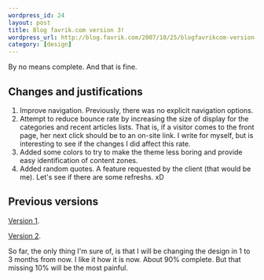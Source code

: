 ```yaml
--- 
wordpress_id: 24
layout: post
title: Blog favrik.com version 3!
wordpress_url: http://blog.favrik.com/2007/10/25/blogfavrikcom-version-3/
category: [design]
---
```

By no means complete. And that is fine.

<h2>Changes and justifications</h2>
<ol>
	<li>Improve navigation. Previously, there was no explicit navigation options.</li>
        <li>Attempt to reduce bounce rate by increasing the size of display for the categories and recent articles lists.  That is, if a visitor comes to the front page, her next click should be to an on-site link.  I write for myself, but is interesting to see if the changes I did affect this rate.</li>
 <li>Added some colors to try to make the theme less boring and provide easy identification of content zones.</li>
<li>Added random quotes.  A feature requested by the client (that would be me). Let's see if there are some refreshs. xD</li>
</ol>

<h2>Previous versions</h2>
<a href="http://blog.favrik.com/images/v1.jpg">Version 1</a>.

<a href="http://blog.favrik.com/images/v2.png">Version 2</a>.

So far, the only thing I'm sure of, is that I will be changing the design in 1 to 3 months from now.  I like it how it is now. About 90% complete. But that missing 10% will be the most painful.
